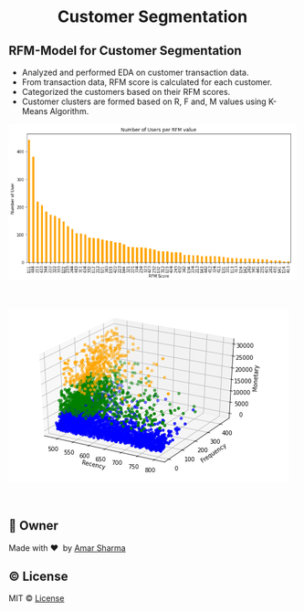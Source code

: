 <h1 align="center">Customer Segmentation</h1>
<h2>RFM-Model for Customer Segmentation</h2>
<ul>
  <li>Analyzed and performed EDA on customer transaction data.</li>
  <li>From transaction data, RFM score is calculated for each customer.</li>
  <li>Categorized the customers based on their RFM scores.</li>
  <li>Customer clusters are formed based on R, F and, M values using K-Means Algorithm.</li>
</ul>

![](https://github.com/amarsharma441/Customer-Segmentation/blob/master/Images/RFM.PNG)

<br>

![](https://github.com/amarsharma441/Customer-Segmentation/blob/master/Images/clusters.PNG)

<br>

## :boy: Owner ##
Made with :heart:&nbsp;  by [Amar Sharma](https://www.linkedin.com/in/amarsharma441)

## :copyright: License ##
MIT © [License](https://github.com/amarsharma441/Customer-Segmentation/blob/master/LICENSE)
